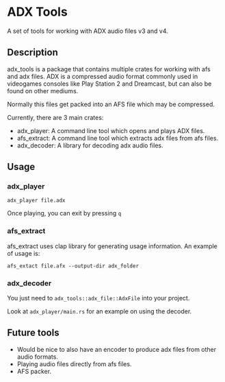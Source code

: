 # ADX Tools

A set of tools for working with ADX audio files v3 and v4. 

## Description

adx_tools is a package that contains multiple crates for working with afs and adx files. ADX is a compressed audio format commonly used in videogames consoles like Play Station 2 and Dreamcast, but can also be found on other mediums.

Normally this files get packed into an AFS file which may be compressed.

Currently, there are 3 main crates:

* adx_player: A command line tool which opens and plays ADX files.
* afs_extract: A command line tool which extracts adx files from afs files.
* adx_decoder: A library for decoding adx audio files.
 

## Usage

### adx_player

`adx_player file.adx`

Once playing, you can exit by pressing `q`

### afs_extract

afs_extract uses clap library for generating usage information. An example of usage is:

```
afs_extact file.afx --output-dir adx_folder
```

### adx_decoder
You just need to `adx_tools::adx_file::AdxFile` into your project.

Look at `adx_player/main.rs` for an example on using the decoder.

## Future tools

* Would be nice to also have an encoder to produce adx files from other audio formats.
* Playing audio files directly from afs files.
* AFS packer.